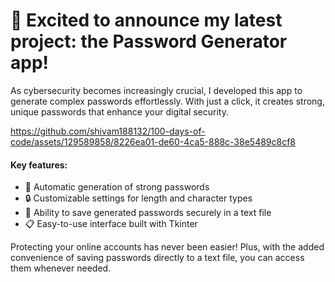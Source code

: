 # 🔐 Excited to announce my latest project: the Password Generator app!

As cybersecurity becomes increasingly crucial, I developed this app to generate complex passwords effortlessly. With just a click, it creates strong, unique passwords that enhance your digital security.


https://github.com/shivam188132/100-days-of-code/assets/129589858/8226ea01-de60-4ca5-888c-38e5489c8cf8


#### Key features:

- 🔑 Automatic generation of strong passwords
- 🔒 Customizable settings for length and character types
- 📝 Ability to save generated passwords securely in a text file
- 📋 Easy-to-use interface built with Tkinter

Protecting your online accounts has never been easier! Plus, with the added convenience of saving passwords directly to a text file, you can access them whenever needed.

